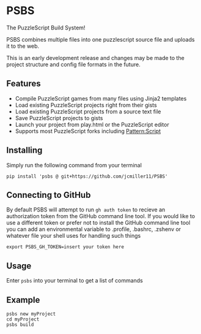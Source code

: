 # PSBS

The PuzzleScript Build System!

PSBS combines multiple files into one puzzlescript source file and uploads it to the web.

This is an early development release and changes may be made to the project structure and config file formats in the future.

## Features

 - Compile PuzzleScript games from many files using Jinja2 templates
 - Load existing PuzzleScript projects right from their gists
 - Load existing PuzzleScript projects from a source text file
 - Save PuzzleScript projects to gists
 - Launch your project from play.html or the PuzzleScript editor
 - Supports most PuzzleScript forks including [Pattern:Script](https://github.com/ClementSparrow/Pattern-Script)

## Installing

Simply run the following command from your terminal

`pip install 'psbs @ git+https://github.com/jcmiller11/PSBS'`

## Connecting to GitHub

By default PSBS will attempt to run `gh auth token` to recieve an authorization token from the GitHub command line tool.  If you would like to use a different token or prefer not to install the GitHub command line tool you can add an environmental variable to .profile, .bashrc, .zshenv or whatever file your shell uses for handling such things

`export PSBS_GH_TOKEN=insert your token here`

## Usage

Enter `psbs` into your terminal to get a list of commands

## Example

    psbs new myProject
    cd myProject
    psbs build